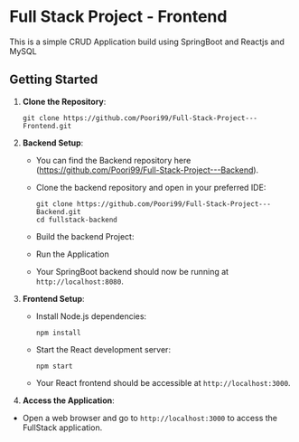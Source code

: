 # Full Stack Project - Frontend

This is a simple CRUD Application build using SpringBoot and Reactjs and MySQL

## Getting Started
1. **Clone the Repository**:

   ```shell
   git clone https://github.com/Poori99/Full-Stack-Project---Frontend.git
   ```

2. **Backend Setup**:

   - You can find the Backend repository here (https://github.com/Poori99/Full-Stack-Project---Backend).
     
   - Clone the backend repository and open in your preferred IDE:

     ```shell
     git clone https://github.com/Poori99/Full-Stack-Project---Backend.git
     cd fullstack-backend
     ``` 

   - Build the backend Project:

   - Run the Application
     
   - Your SpringBoot backend should now be running at `http://localhost:8080`.

3. **Frontend Setup**:

   - Install Node.js dependencies:

     ```shell
     npm install
     ```

   - Start the React development server:

     ```shell
     npm start
     ```

   - Your React frontend should be accessible at `http://localhost:3000`.
  
  4. **Access the Application**:

   - Open a web browser and go to `http://localhost:3000` to access the FullStack application.




